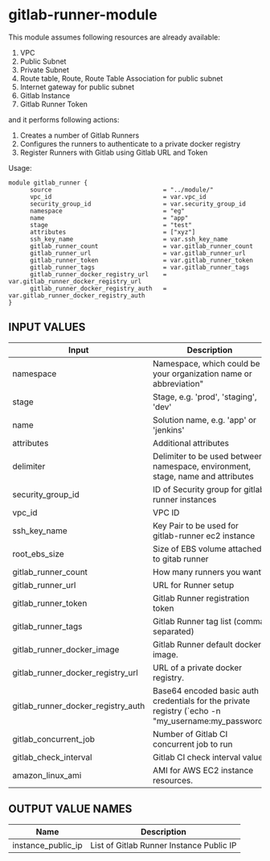 # gitlab-runner-module

This module assumes following resources are already available:
1. VPC
2. Public Subnet
3. Private Subnet
4. Route table, Route, Route Table Association for public subnet
5. Internet gateway for public subnet
6. Gitlab Instance
7. Gitlab Runner Token

and it performs following actions:
1. Creates a number of Gitlab Runners
2. Configures the runners to authenticate to a private docker registry
3. Register Runners with Gitlab using Gitlab URL and Token

Usage:
```
module gitlab_runner {
      source                               = "../module/"
      vpc_id                               = var.vpc_id
      security_group_id                    = var.security_group_id
      namespace                            = "eg"
      name                                 = "app"
      stage                                = "test"
      attributes                           = ["xyz"]
      ssh_key_name                         = var.ssh_key_name
      gitlab_runner_count                  = var.gitlab_runner_count
      gitlab_runner_url                    = var.gitlab_runner_url
      gitlab_runner_token                  = var.gitlab_runner_token
      gitlab_runner_tags                   = var.gitlab_runner_tags
      gitlab_runner_docker_registry_url    = var.gitlab_runner_docker_registry_url
      gitlab_runner_docker_registry_auth   = var.gitlab_runner_docker_registry_auth
}
```

## INPUT VALUES

| Input                                | Description                                                                                                                                           | Type    | Default                  | Required |
| -------------------------------------| ------------------------------------------------------------------------------------------------------------------------------------------------------| --------|--------------------------|----------|
| namespace                            | Namespace, which could be your organization name or abbreviation"                                                                                     | `string`| ""                       | yes      |
| stage                                | Stage, e.g. 'prod', 'staging', 'dev'                                                                                                                  | `string`| ""                       | yes      |
| name                                 | Solution name, e.g. 'app' or 'jenkins'                                                                                                                | `string`| ""                       | yes      |
| attributes                           | Additional attributes                                                                                                                                 | `list`  | `<list>`                 | no       |           
| delimiter                            | Delimiter to be used between namespace, environment, stage, name and attributes                                                                       | `string`| "-"                      | no       |
| security_group_id                    | ID of Security group for gitlab runner instances                                                                                                      | `string`| ""                       | yes      |
| vpc_id                               | VPC ID                                                                                                                                                | `string`| ""                       | yes      |
| ssh_key_name                         | Key Pair to be used for gitlab-runner ec2 instance                                                                                                    | `string`| ""                       | yes      |
| root_ebs_size                        | Size of EBS volume attached to gitab runner                                                                                                           | `number`| `32`                     | no       |
| gitlab_runner_count                  | How many runners you want?                                                                                                                            | `number`| `2`                      | no       |
| gitlab_runner_url                    | URL for Runner setup                                                                                                                                  | `string`| ""                       | yes      |
| gitlab_runner_token                  | Gitlab Runner registration token                                                                                                                      | `string`| ""                       | yes      |
| gitlab_runner_tags                   | Gitlab Runner tag list (comma separated)                                                                                                              | `string`| ""                       | yes      |
| gitlab_runner_docker_image           | Gitlab Runner default docker image.                                                                                                                   | `string`| `alpine:3.9`             | no       |
| gitlab_runner_docker_registry_url    | URL of a private docker registry.                                                                                                                     | `string`| ""                       | no       |
| gitlab_runner_docker_registry_auth   | Base64 encoded basic auth credentials for the private registry (`echo -n "my_username:my_password" | base64`).                                        | `string`| ""                       | no       |
| gitlab_concurrent_job                | Number of Gitlab CI concurrent job to run                                                                                                             | `string`| `"4"`                    | no       |
| gitlab_check_interval                | Gitlab CI check interval value                                                                                                                        | `string`| `"0"`                    | no       |
| amazon_linux_ami                     | AMI for AWS EC2 instance resources.                                                                                                                   | `string`| `"ami-0ff8a91507f77f867"`| no       |

## OUTPUT VALUE NAMES

| Name                              | Description                                   | 
| ----------------------------------| ----------------------------------------------| 
| instance_public_ip                | List of Gitlab Runner Instance   Public IP    | 
